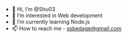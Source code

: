 - 👋 Hi, I’m @Shu03
- 👀 I’m interested in Web development
- 🌱 I’m currently learning Node.js
- 📫 How to reach me - ssbedage@gmail.com

<!---
Shu03/Shu03 is a ✨ special ✨ repository because its `README.md` (this file) appears on your GitHub profile.
You can click the Preview link to take a look at your changes.
--->
